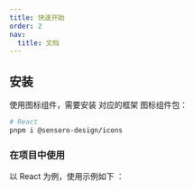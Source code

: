 ```yaml
---
title: 快速开始
order: 2
nav:
  title: 文档
---
```


## 安装

使用图标组件，需要安装 对应的框架 图标组件包：

```sh
# React
pnpm i @sensoro-design/icons
```

### 在项目中使用

以 React 为例，使用示例如下 ：

<code src="../components/example.tsx"></code>
